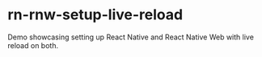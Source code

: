 # rn-rnw-setup-live-reload
Demo showcasing setting up React Native and React Native Web with live reload on both.
